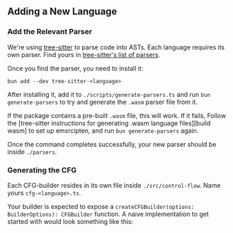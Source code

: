 ## Adding a New Language

### Add the Relevant Parser

We're using [tree-sitter] to parse code into ASTs.
Each language requires its own parser.
Find yours in [tree-sitter's list of parsers][tree-sitter parsers].

Once you find the parser, you need to install it:

```shell
bun add --dev tree-sitter-<language>
```

After installing it, add it to `./scripts/generate-parsers.ts`
and run `bun generate-parsers` to try and generate the `.wasm` parser file from it.

If the package contains a pre-built `.wasm` file, this will work.
If it fails, Follow the [tree-sitter instructions for generating .wasm language files][build wasm] to set up emsrcipten,
and run `bun generate-parsers` again.

Once the command completes successfully, your new parser should be inside `./parsers`.

[tree-sitter parsers]: https://github.com/tree-sitter/tree-sitter/wiki/List-of-parsers
[tree-sitter]: https://tree-sitter.github.io/tree-sitter/
[build-wasm]: https://github.com/tree-sitter/tree-sitter/blob/master/lib/binding_web/README.md#generate-wasm-language-files


### Generating the CFG

Each CFG-builder resides in its own file inside `./src/control-flow`.
Name yours `cfg-<language>.ts`.

Your builder is expected to expose a `createCFGBuilder(options: BuilderOptions): CFGBuilder` function.
A naive implementation to get started with would look something like this:

```typescript

```